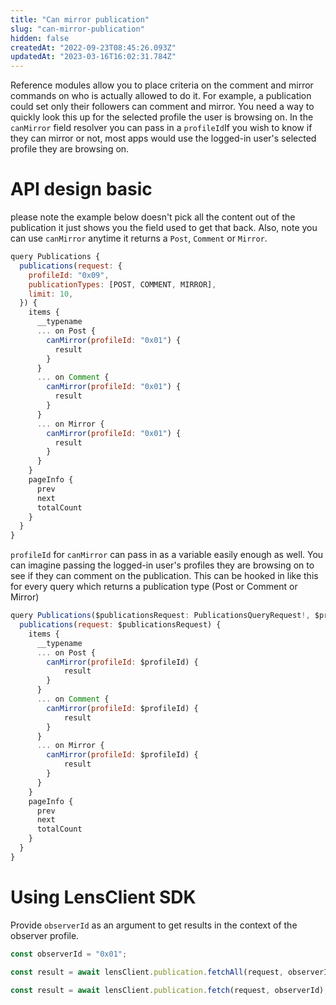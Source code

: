 ```yaml
---
title: "Can mirror publication"
slug: "can-mirror-publication"
hidden: false
createdAt: "2022-09-23T08:45:26.093Z"
updatedAt: "2023-03-16T16:02:31.784Z"
---
```


Reference modules allow you to place criteria on the comment and mirror commands on who is actually allowed to do it. For example, a publication could set only their followers can comment and mirror. You need a way to quickly look this up for the selected profile the user is browsing on. In the `canMirror` field resolver you can pass in a `profileId`If you wish to know if they can mirror or not, most apps would use the logged-in user's selected profile they are browsing on.

# API design basic

please note the example below doesn't pick all the content out of the publication it just shows you the field used to get that back. Also, note you can use `canMirror` anytime it returns a `Post`, `Comment` or `Mirror`.

```javascript Example operation
query Publications {
  publications(request: {
    profileId: "0x09",
    publicationTypes: [POST, COMMENT, MIRROR],
    limit: 10,
  }) {
    items {
      __typename
      ... on Post {
        canMirror(profileId: "0x01") {
          result
        }
      }
      ... on Comment {
        canMirror(profileId: "0x01") {
          result
        }
      }
      ... on Mirror {
        canMirror(profileId: "0x01") {
          result
        }
      }
    }
    pageInfo {
      prev
      next
      totalCount
    }
  }
}
```

`profileId` for `canMirror` can pass in as a variable easily enough as well. You can imagine passing the logged-in user's profiles they are browsing on to see if they can comment on the publication. This can be hooked in like this for every query which returns a publication type (Post or Comment or Mirror)

```javascript Example operation
query Publications($publicationsRequest: PublicationsQueryRequest!, $profileId: ProfileId) {
  publications(request: $publicationsRequest) {
    items {
      __typename
      ... on Post {
        canMirror(profileId: $profileId) {
        	result
        }
      }
      ... on Comment {
        canMirror(profileId: $profileId) {
        	result
        }
      }
      ... on Mirror {
        canMirror(profileId: $profileId) {
        	result
        }
      }
    }
    pageInfo {
      prev
      next
      totalCount
    }
  }
}
```

#

# Using LensClient SDK

Provide `observerId` as an argument to get results in the context of the observer profile.

```typescript
const observerId = "0x01";

const result = await lensClient.publication.fetchAll(request, observerId);

const result = await lensClient.publication.fetch(request, observerId);
```
